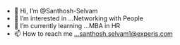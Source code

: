 - 👋 Hi, I’m @Santhosh-Selvam
- 👀 I’m interested in ...Networking with People
- 🌱 I’m currently learning ...MBA in HR
- 📫 How to reach me ...santhosh.selvam1@experis.com

<!---
Santhosh-Selvam/Santhosh-Selvam is a ✨ special ✨ repository because its `README.md` (this file) appears on your GitHub profile.
You can click the Preview link to take a look at your changes.
--->
